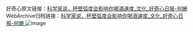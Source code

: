 好奇心原文链接：[科学家说，杯壁弧度会影响你喝酒速度_文化_好奇心日报-何姗 ](https://www.qdaily.com/articles/9738.html)
WebArchive归档链接：[科学家说，杯壁弧度会影响你喝酒速度_文化_好奇心日报-何姗 ](http://web.archive.org/web/20161016175419/http://www.qdaily.com:80/articles/9738.html)
![image](http://ww3.sinaimg.cn/large/007d5XDply1g3vgg0sppaj30u02it1kx)